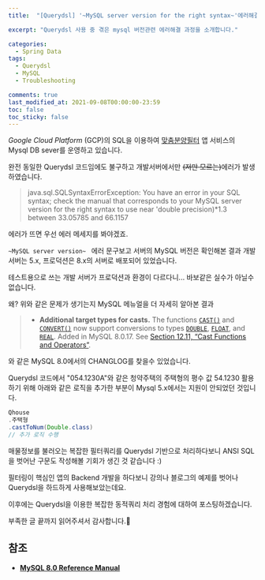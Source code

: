 ```yaml
---
title:  "[Querydsl] '~MySQL server version for the right syntax~'에러해결하기"

excerpt: "Querydsl 사용 중 겪은 mysql 버전관련 에러해결 과정을 소개합니다."

categories:
  - Spring Data
tags:
  - Querydsl
  - MySQL
  - Troubleshooting

comments: true
last_modified_at: 2021-09-08T00:00:00-23:59
toc: false
toc_sticky: false
---
```


*Google Cloud Platform* (GCP)의 SQL을 이용하여 [맞춤분양필터](https://toadhome.onelink.me/JJLY/3fc8cf8e) 앱 서비스의 Mysql DB sever를 운영하고 있습니다.

완전 동일한 Querydsl 코드임에도 불구하고 개발서버에서만 ~~(저만 모르는)~~에러가 발생하였습니다.

> java.sql.SQLSyntaxErrorException: You have an error in your SQL syntax; check the manual that corresponds to your MySQL server version for the right syntax to use near 'double precision)*1.3 between 33.05785 and 66.1157



에러가 뜨면 우선 에러 메세지를 봐야겠죠. 

`~MySQL server version~ ` 에러 문구보고 서버의 MySQL 버전은 확인해본 결과 개발서버는 5.x, 프로덕션은 8.x의 서버로 배포되어 있었습니다. 

테스트용으로 쓰는 개발 서버가 프로덕션과 환경이 다르다니... 바보같은 실수가 아닐수 없습니다.



왜? 위와 같은 문제가 생기는지 MySQL 메뉴얼을 더 자세히 알아본 결과

> - **Additional target types for casts.** The functions [`CAST()`](https://dev.mysql.com/doc/refman/8.0/en/cast-functions.html#function_cast) and [`CONVERT()`](https://dev.mysql.com/doc/refman/8.0/en/cast-functions.html#function_convert) now support conversions to types [`DOUBLE`](https://dev.mysql.com/doc/refman/8.0/en/floating-point-types.html), [`FLOAT`](https://dev.mysql.com/doc/refman/8.0/en/floating-point-types.html), and [`REAL`](https://dev.mysql.com/doc/refman/8.0/en/floating-point-types.html). Added in MySQL 8.0.17. See [Section 12.11, “Cast Functions and Operators”](https://dev.mysql.com/doc/refman/8.0/en/cast-functions.html). 

와 같은 MySQL 8.0에서의 CHANGLOG를 찾을수 있었습니다. 



Querydsl 코드에서 "054.1230A"와 같은 청약주택의 주택형의 평수 값 54.1230 활용하기 위해 아래와 같은 로직을 추가한 부분이 Mysql 5.x에서는 지원이 안되었던 것입니다.

```java
Qhouse
.주택형
.castToNum(Double.class)
// 추가 로직 수행
```



매물정보를 불러오는 복잡한 필터쿼리를 Querydsl 기반으로 처리하다보니 ANSI SQL을 벗어난 구문도 작성해볼 기회가 생긴 것 같습니다 :)



필터링이 핵심인 앱의 Backend 개발을 하다보니 강의나 블로그의 예제를 벗어나 Querydsl을 하드하게 사용해보았는데요.

이후에는 Querydsl을 이용한 복잡한 동적쿼리 처리 경험에 대하여 포스팅하겠습니다.



부족한 글 끝까지 읽어주셔서 감사합니다.🙏



## 참조

- [**MySQL 8.0 Reference Manual**](https://dev.mysql.com/doc/refman/8.0/en/mysql-nutshell.html)
